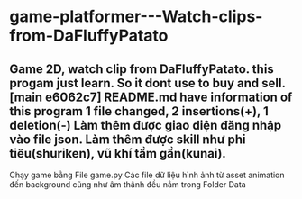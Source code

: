 # game-platformer---Watch-clips-from-DaFluffyPatato
Game 2D, watch clip from DaFluffyPatato. this progam just learn. So it dont use to buy and sell.[main e6062c7]  README.md have information of this program
 1 file changed, 2 insertions(+), 1 deletion(-)
Làm thêm được giao diện đăng nhập vào file json.
Làm thêm được skill như phi tiêu(shuriken), vũ khí tầm gần(kunai).
------------------
Chạy game bằng File game.py
Các file dữ liệu hình ảnh từ asset animation đến background cũng như âm thânh đều nằm trong Folder Data
